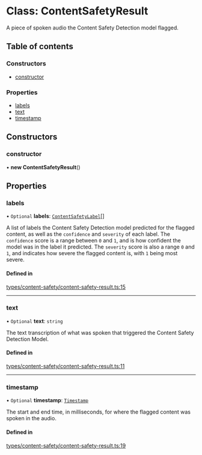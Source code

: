 # Class: ContentSafetyResult

A piece of spoken audio the Content Safety Detection model flagged.

## Table of contents

### Constructors

- [constructor](../wiki/ContentSafetyResult#constructor)

### Properties

- [labels](../wiki/ContentSafetyResult#labels)
- [text](../wiki/ContentSafetyResult#text)
- [timestamp](../wiki/ContentSafetyResult#timestamp)

## Constructors

### constructor

• **new ContentSafetyResult**()

## Properties

### labels

• `Optional` **labels**: [`ContentSafetyLabel`](../wiki/ContentSafetyLabel)[]

A list of labels the Content Safety Detection model predicted for the flagged content, as well as the `confidence` and `severity` of each label. The `confidence` score is a range between `0` and `1`, and is how confident the model was in the label it predicted. The `severity` score is also a range `0` and `1`, and indicates how severe the flagged content is, with `1` being most severe.

#### Defined in

[types/content-safety/content-safety-result.ts:15](https://github.com/PhillipChaffee/assemblyai-node-sdk/blob/a493ce0/src/types/content-safety/content-safety-result.ts#L15)

___

### text

• `Optional` **text**: `string`

The text transcription of what was spoken that triggered the Content Safety Detection Model.

#### Defined in

[types/content-safety/content-safety-result.ts:11](https://github.com/PhillipChaffee/assemblyai-node-sdk/blob/a493ce0/src/types/content-safety/content-safety-result.ts#L11)

___

### timestamp

• `Optional` **timestamp**: [`Timestamp`](../wiki/Timestamp)

The start and end time, in milliseconds, for where the flagged content was spoken in the audio.

#### Defined in

[types/content-safety/content-safety-result.ts:19](https://github.com/PhillipChaffee/assemblyai-node-sdk/blob/a493ce0/src/types/content-safety/content-safety-result.ts#L19)
